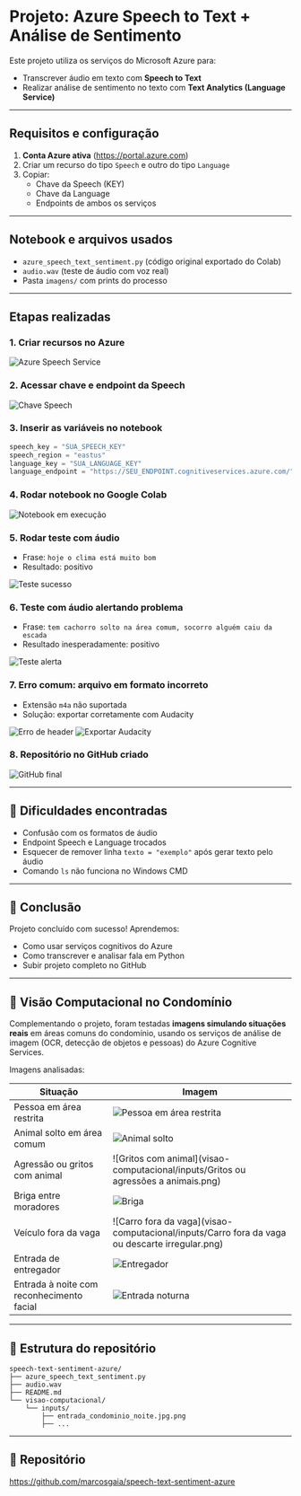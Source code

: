 
# Projeto: Azure Speech to Text + Análise de Sentimento

Este projeto utiliza os serviços do Microsoft Azure para:
-  Transcrever áudio em texto com **Speech to Text**
-  Realizar análise de sentimento no texto com **Text Analytics (Language Service)**

---

##  Requisitos e configuração

1. **Conta Azure ativa** (https://portal.azure.com)
2. Criar um recurso do tipo `Speech` e outro do tipo `Language`
3. Copiar:
   - Chave da Speech (KEY)
   - Chave da Language
   - Endpoints de ambos os serviços

---

##  Notebook e arquivos usados

- `azure_speech_text_sentiment.py` (código original exportado do Colab)
- `audio.wav` (teste de áudio com voz real)
- Pasta `imagens/` com prints do processo

---

##  Etapas realizadas

### 1. Criar recursos no Azure
![Azure Speech Service](imagens/01-azure-service.png)

### 2. Acessar chave e endpoint da Speech
![Chave Speech](imagens/02-azure-speech-key.png)

### 3. Inserir as variáveis no notebook
```python
speech_key = "SUA_SPEECH_KEY"
speech_region = "eastus"
language_key = "SUA_LANGUAGE_KEY"
language_endpoint = "https://SEU_ENDPOINT.cognitiveservices.azure.com/"
```

### 4. Rodar notebook no Google Colab
![Notebook em execução](imagens/03-colab-edit.png)

### 5. Rodar teste com áudio
- Frase: `hoje o clima está muito bom`
- Resultado: positivo

![Teste sucesso](imagens/04-audio-teste-ok.png)

### 6. Teste com áudio alertando problema
- Frase: `tem cachorro solto na área comum, socorro alguém caiu da escada`
- Resultado inesperadamente: positivo

![Teste alerta](imagens/05-audio-cachorro.png)

### 7. Erro comum: arquivo em formato incorreto
- Extensão `m4a` não suportada
- Solução: exportar corretamente com Audacity

![Erro de header](imagens/06-audio-error.png)
![Exportar Audacity](imagens/07-audacity-export.png)

### 8. Repositório no GitHub criado
![GitHub final](imagens/08-github-repo-final.png)

---

## 🚫 Dificuldades encontradas
- Confusão com os formatos de áudio
- Endpoint Speech e Language trocados
- Esquecer de remover linha `texto = "exemplo"` após gerar texto pelo áudio
- Comando `ls` não funciona no Windows CMD

---

## 📅 Conclusão

Projeto concluído com sucesso!
Aprendemos:
- Como usar serviços cognitivos do Azure
- Como transcrever e analisar fala em Python
- Subir projeto completo no GitHub

---

## 🔎 Visão Computacional no Condomínio

Complementando o projeto, foram testadas **imagens simulando situações reais** em áreas comuns do condomínio, usando os serviços de análise de imagem (OCR, detecção de objetos e pessoas) do Azure Cognitive Services.

Imagens analisadas:

| Situação | Imagem |
|---------|--------|
| Pessoa em área restrita | ![Pessoa em área restrita](visao-computacional/inputs/pessoa_area_restrita.jpg.png) |
| Animal solto em área comum | ![Animal solto](visao-computacional/inputs/alerta_animal_solto.jpg.png) |
| Agressão ou gritos com animal | ![Gritos com animal](visao-computacional/inputs/Gritos ou agressões a animais.png) |
| Briga entre moradores | ![Briga](visao-computacional/inputs/briga_area_comum_1.jp.png) |
| Veículo fora da vaga | ![Carro fora da vaga](visao-computacional/inputs/Carro fora da vaga ou descarte irregular.png) |
| Entrada de entregador | ![Entregador](visao-computacional/inputs/entregador_portaria.jpg.png) |
| Entrada à noite com reconhecimento facial | ![Entrada noturna](visao-computacional/inputs/entrada_condominio_noite.jpg.png) |

---

## 📁 Estrutura do repositório

```
speech-text-sentiment-azure/
├── azure_speech_text_sentiment.py
├── audio.wav
├── README.md
└── visao-computacional/
    └── inputs/
        ├── entrada_condominio_noite.jpg.png
        ├── ...
```

---

## 🔗 Repositório
https://github.com/marcosgaia/speech-text-sentiment-azure
